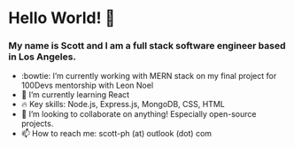 

<!--
**sc0tth/sc0tth** is a ✨ _special_ ✨ repository because its `README.md` (this file) appears on your GitHub profile.

Here are some ideas to get you started:

- 🔭 I’m currently working on ...
- 🌱 I’m currently learning ...
- 👯 I’m looking to collaborate on ...
- 🤔 I’m looking for help with ...
- 💬 Ask me about ...
- 📫 How to reach me: ...
- 😄 Pronouns: ...
- ⚡ Fun fact: ...
-->

<h1>Hello World! 👋</h1>

### My name is Scott and I am a full stack software engineer based in Los Angeles.

- :bowtie: I’m currently working with MERN stack on my final project for 100Devs mentorship with <link>Leon Noel</link>
- 🌱 I’m currently learning React
- :fire: Key skills: Node.js, Express.js, MongoDB, CSS, HTML
- 👯 I’m looking to collaborate on anything! Especially open-source projects.
- 📫 How to reach me: scott-ph (at) outlook (dot) com

